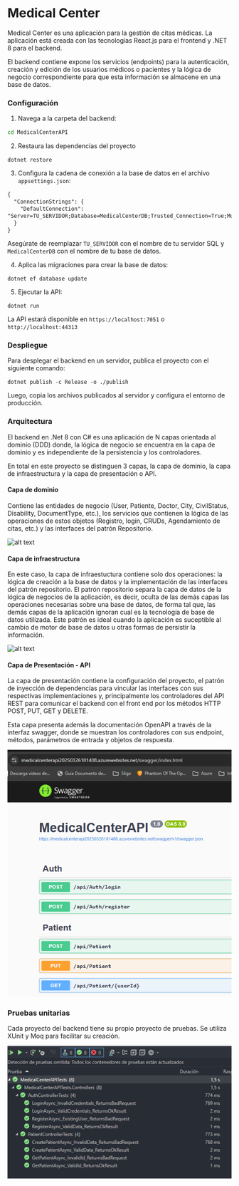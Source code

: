 # Medical Center

Medical Center es una aplicación para la gestión de citas médicas. La aplicación está creada con las tecnologías React.js para el frontend y .NET 8 para el backend.

El backend contiene expone los servicios (endpoints) para la autenticación, creación y edición de los usuarios médicos o pacientes y la lógica de negocio correspondiente para que esta información se almacene en una base de datos.


### Configuración
1. Navega a la carpeta del backend:
```bash
cd MedicalCenterAPI
```
2. Restaura las dependencias del proyecto
```
dotnet restore
```
3. Configura la cadena de conexión a la base de datos en el archivo `appsettings.json`:

```
{
  "ConnectionStrings": {
    "DefaultConnection": "Server=TU_SERVIDOR;Database=MedicalCenterDB;Trusted_Connection=True;MultipleActiveResultSets=true"
  }
}
```
Asegúrate de reemplazar `TU_SERVIDOR` con el nombre de tu servidor SQL y `MedicalCenterDB` con el nombre de tu base de datos.

4. Aplica las migraciones para crear la base de datos:

```
dotnet ef database update
```
5. Ejecutar la API:
```
dotnet run
```
La API estará disponible en `https://localhost:7051` o `http://localhost:44313`

### Despliegue
Para desplegar el backend en un servidor, publica el proyecto con el siguiente comando:

```
dotnet publish -c Release -o ./publish
```
Luego, copia los archivos publicados al servidor y configura el entorno de producción.

### Arquitectura 

El backend en .Net 8 con C# es una aplicación de N capas orientada al dominio (DDD) donde, la lógica de negocio se encuentra en la capa de dominio y es independiente de la persistencia y los controladores.

En total en este proyecto se distinguen 3 capas, la capa de dominio, la capa de infraestructura y la capa de presentación o API.



#### Capa de dominio
Contiene las entidades de negocio (User, Patiente, Doctor, City, CivilStatus, Disability, DocumentType, etc.), los servicios que contienen la lógica de las operaciones de estos objetos (Registro, login, CRUDs, Agendamiento de citas, etc.) y las interfaces del patrón Repositorio.

![alt text](<medicalcenter-Mapa de navegación paciente-Capa de dominio Usuarios.drawio-1.png>)

#### Capa de infraestructura
En este caso, la capa de infraestuctura contiene solo dos operaciones: la lógica de creación a la base de datos y la implementación de las interfaces del patrón repositorio.
El patrón repositorio separa la capa de datos de la lógica de negocios de la aplicación, es decir, oculta de las demás capas las operaciones necesarias sobre una base de datos, de forma tal que, las demás capas de la aplicación ignoran cual es la tecnología de base de datos utilizada. Este patrón es ideal cuando la aplicación es suceptible al cambio de motor de base de datos u otras formas de persistir la información.

![alt text](<medicalcenter-Mapa de navegación paciente-Capa de Infraestructura.drawio.png>)

#### Capa de Presentación - API
La capa de presentación contiene la configuración del proyecto, el patrón de inyección de dependencias para vincular las interfaces con sus respectivas implementaciones y, principalmente los controladores del API REST para comunicar el backend con el front end por los métodos HTTP POST, PUT, GET y DELETE.

Esta capa presenta además la documentación OpenAPI a través de la interfaz swagger, donde se muestran los controladores con sus endpoint, métodos, parámetros de entrada y objetos de respuesta.

![alt text](image.png)

### Pruebas unitarias

Cada proyecto del backend tiene su propio proyecto de pruebas.
Se utiliza XUnit y Moq para facilitar su creación.

![alt text](image-1.png)
